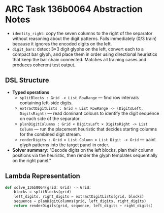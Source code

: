 # ARC Task 136b0064 Abstraction Notes

- `identity_right`: copy the seven columns to the right of the separator without reasoning about the digit patterns. Fails immediately (0/3 train) because it ignores the encoded digits on the left.
- `digit_bars`: detect 3×3 digit glyphs on the left, convert each to a compact bar glyph, and place them in order using directional heuristics that keep the bar chain connected. Matches all training cases and produces coherent test output.

## DSL Structure
- **Typed operations**
  - `splitBlocks : Grid -> List RowRange` — find row intervals containing left-side digits.
  - `extractDigitLists : Grid × List RowRange -> (DigitsLeft, DigitsRight)` — read dominant colours to identify the digit sequence on each side of the separator.
  - `planDigitColumns : Grid × DigitsLeft × DigitsRight -> List Column` — run the placement heuristic that decides starting columns for the combined digit stream.
  - `renderDigits : Grid × List Column × List Digit -> Grid` — paint glyph patterns into the target panel in order.
- **Solver summary**: "Decode digits on the left blocks, plan their column positions via the heuristic, then render the glyph templates sequentially on the right panel."

## Lambda Representation

```python
def solve_136b0064(grid: Grid) -> Grid:
    blocks = splitBlocks(grid)
    left_digits, right_digits = extractDigitLists(grid, blocks)
    sequence = planDigitColumns(grid, left_digits, right_digits)
    return renderDigits(grid, sequence, left_digits + right_digits)
```

